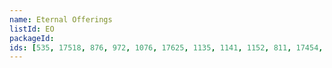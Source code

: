 ```yaml
---
name: Eternal Offerings
listId: EO
packageId: 
ids: [535, 17518, 876, 972, 1076, 17625, 1135, 1141, 1152, 811, 17454, 831, 839, 844, 851, 856, 862, 870, 871, 882, 897, 908, 939, 950, 951, 962, 973, 993, 1023, 1024, 1035, 1046, 17601, 1067, 1068, 1077, 17634, 17633, 1083, 1091, 1100, 1107, 1111, 1112, 1113, 1114, 1116, 1117, 1118, 1119, 1120, 1121, 1122, 1123, 1124, 1125, 1130, 17638, 1133, 17611, 17620, 1138, 1139, 11969, 17628, 17610, 17622, 1142, 1143, 1144, 1145, 1146, 17756, 1148, 1149, 11972, 11973, 1151, 1153, 1154, 1157, 1158, 1159, 1160, 1161, 812, 813, 814, 815, 816, 17453, 818, 819, 821, 822, 823, 824, 825, 826, 827, 828, 829, 830, 832, 833, 17432, 835, 836, 837, 937, 18117, 1220, 18119, 1221, 1222, 18111, 18282, 1314, 1501, 21225, 21227, 21228, 2388, 2392, 21181, 2393, 22072, 2813, 27863, 27842, 29408, 5105, 5145, 11970, 29454, 5473, 31053, 5813, 5983, 32436, 12089, 31227, 6155, 46352, 60728, 63475, 63506, 61921, 98381, 123102, 123103, 131334, 137878, 140020, 106499]
---
```

